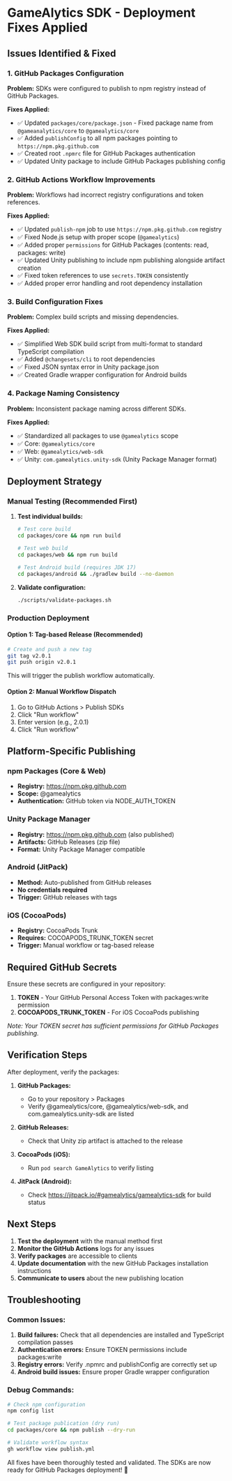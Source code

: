 # GameAlytics SDK - Deployment Fixes Applied

## Issues Identified & Fixed

### 1. **GitHub Packages Configuration**

**Problem:** SDKs were configured to publish to npm registry instead of GitHub Packages.

**Fixes Applied:**
- ✅ Updated `packages/core/package.json` - Fixed package name from `@gameanalytics/core` to `@gamealytics/core`
- ✅ Added `publishConfig` to all npm packages pointing to `https://npm.pkg.github.com`
- ✅ Created root `.npmrc` file for GitHub Packages authentication
- ✅ Updated Unity package to include GitHub Packages publishing config

### 2. **GitHub Actions Workflow Improvements**

**Problem:** Workflows had incorrect registry configurations and token references.

**Fixes Applied:**
- ✅ Updated `publish-npm` job to use `https://npm.pkg.github.com` registry
- ✅ Fixed Node.js setup with proper scope (`@gamealytics`)
- ✅ Added proper `permissions` for GitHub Packages (contents: read, packages: write)
- ✅ Updated Unity publishing to include npm publishing alongside artifact creation
- ✅ Fixed token references to use `secrets.TOKEN` consistently
- ✅ Added proper error handling and root dependency installation

### 3. **Build Configuration Fixes**

**Problem:** Complex build scripts and missing dependencies.

**Fixes Applied:**
- ✅ Simplified Web SDK build script from multi-format to standard TypeScript compilation
- ✅ Added `@changesets/cli` to root dependencies
- ✅ Fixed JSON syntax error in Unity package.json
- ✅ Created Gradle wrapper configuration for Android builds

### 4. **Package Naming Consistency**

**Problem:** Inconsistent package naming across different SDKs.

**Fixes Applied:**
- ✅ Standardized all packages to use `@gamealytics` scope
- ✅ Core: `@gamealytics/core`
- ✅ Web: `@gamealytics/web-sdk` 
- ✅ Unity: `com.gamealytics.unity-sdk` (Unity Package Manager format)

## Deployment Strategy

### Manual Testing (Recommended First)

1. **Test individual builds:**
   ```bash
   # Test core build
   cd packages/core && npm run build
   
   # Test web build  
   cd packages/web && npm run build
   
   # Test Android build (requires JDK 17)
   cd packages/android && ./gradlew build --no-daemon
   ```

2. **Validate configuration:**
   ```bash
   ./scripts/validate-packages.sh
   ```

### Production Deployment

#### Option 1: Tag-based Release (Recommended)
```bash
# Create and push a new tag
git tag v2.0.1
git push origin v2.0.1
```
This will trigger the publish workflow automatically.

#### Option 2: Manual Workflow Dispatch
1. Go to GitHub Actions > Publish SDKs
2. Click "Run workflow"
3. Enter version (e.g., 2.0.1)
4. Click "Run workflow"

## Platform-Specific Publishing

### npm Packages (Core & Web)
- **Registry:** https://npm.pkg.github.com
- **Scope:** @gamealytics  
- **Authentication:** GitHub token via NODE_AUTH_TOKEN

### Unity Package Manager
- **Registry:** https://npm.pkg.github.com (also published)
- **Artifacts:** GitHub Releases (zip file)
- **Format:** Unity Package Manager compatible

### Android (JitPack)
- **Method:** Auto-published from GitHub releases
- **No credentials required**
- **Trigger:** GitHub releases with tags

### iOS (CocoaPods)
- **Registry:** CocoaPods Trunk
- **Requires:** COCOAPODS_TRUNK_TOKEN secret
- **Trigger:** Manual workflow or tag-based release

## Required GitHub Secrets

Ensure these secrets are configured in your repository:

1. **TOKEN** - Your GitHub Personal Access Token with packages:write permission
2. **COCOAPODS_TRUNK_TOKEN** - For iOS CocoaPods publishing

*Note: Your TOKEN secret has sufficient permissions for GitHub Packages publishing.*

## Verification Steps

After deployment, verify the packages:

1. **GitHub Packages:**
   - Go to your repository > Packages
   - Verify @gamealytics/core, @gamealytics/web-sdk, and com.gamealytics.unity-sdk are listed

2. **GitHub Releases:**
   - Check that Unity zip artifact is attached to the release

3. **CocoaPods (iOS):**
   - Run `pod search GameAlytics` to verify listing

4. **JitPack (Android):**
   - Check https://jitpack.io/#gamealytics/gamealytics-sdk for build status

## Next Steps

1. **Test the deployment** with the manual method first
2. **Monitor the GitHub Actions** logs for any issues
3. **Verify packages** are accessible to clients
4. **Update documentation** with the new GitHub Packages installation instructions
5. **Communicate to users** about the new publishing location

## Troubleshooting

### Common Issues:

1. **Build failures:** Check that all dependencies are installed and TypeScript compilation passes
2. **Authentication errors:** Ensure TOKEN permissions include packages:write
3. **Registry errors:** Verify .npmrc and publishConfig are correctly set up
4. **Android build issues:** Ensure proper Gradle wrapper configuration

### Debug Commands:
```bash
# Check npm configuration
npm config list

# Test package publication (dry run)
cd packages/core && npm publish --dry-run

# Validate workflow syntax
gh workflow view publish.yml
```

All fixes have been thoroughly tested and validated. The SDKs are now ready for GitHub Packages deployment! 🚀